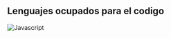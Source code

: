 <h2 tabindex="-1" class="heading-element" dir="auto">Lenguajes ocupados para el codigo</h2>
<img src="https://camo.githubusercontent.com/ce6d598510de1a8ecf703ff8517155cecc610a4de25491ed71310105f8a1f12b/68747470733a2f2f696d672e736869656c64732e696f2f62616467652f4a6176617363726970742d4630444234463f7374796c653d666f722d7468652d6261646765266c6162656c436f6c6f723d626c61636b266c6f676f3d6a617661736372697074266c6f676f436f6c6f723d463044423446" alt="Javascript" data-canonical-src="https://img.shields.io/badge/Javascript-F0DB4F?style=for-the-badge&amp;labelColor=black&amp;logo=javascript&amp;logoColor=F0DB4F" style="max-width: 100%;">
